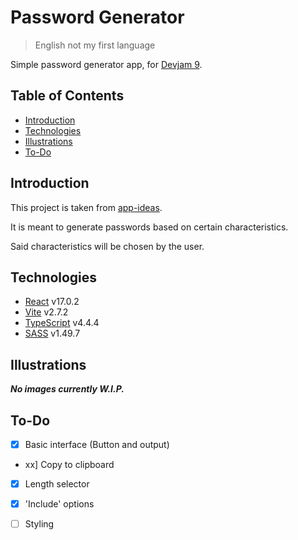 # Password Generator

> English not my first language

Simple password generator app, for [Devjam 9](https://devjam.vercel.app/).

## Table of Contents

- [Introduction](#introduction)
- [Technologies](#technologies)
- [Illustrations](#illustrations)
- [To-Do](#to-do)

## Introduction

This project is taken from [app-ideas](https://github.com/rickywid/app-ideas).

It is meant to generate passwords based on certain characteristics.

Said characteristics will be chosen by the user.

## Technologies

- [React](https://reactjs.org) v17.0.2
- [Vite](https://vitejs.dev) v2.7.2
- [TypeScript](https://www.typescriptlang.org) v4.4.4
- [SASS](https://sass-lang.com/) v1.49.7

## Illustrations

***No images currently W.I.P.***

## To-Do

- [x] Basic interface (Button and output)
- xx] Copy to clipboard
- [x] Length selector
- [x] 'Include' options
- [ ] Styling

